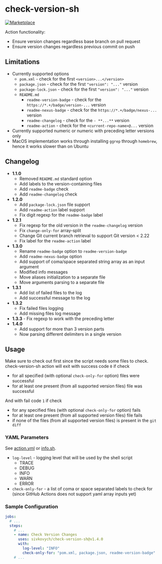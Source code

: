 # check-version-sh

[![Marketplace](https://img.shields.io/badge/version-1.4.0-blue)](https://github.com/marketplace/actions/check-version-sh)

Action functionality:

- Ensure version changes regardless base branch on pull request
- Ensure version changes regardless previous commit on push

## Limitations

- Currently supported options
    - `pom.xml` - check for the first `<version>...</version>`
    - `package.json` - check for the first `"version": "..."` version
    - `package-lock.json` - check for the first `"version": "..."` version
    - `README.md`
        - `readme-version-badge` - check for the `https://*.+/badge/version-...` version
        - `readme-nexus-badge` - check for the `https://*.+/badge/nexus-...` version
        - `readme-changelog` - check for the `- **...**` version
        - `readme-action` - check for the `<current-repo-name>@...` version
- Currently supported numeric or numeric with preceding letter versions only
- MacOS implementation works through installing `ggrep` through `homebrew`, hence it works slower than on Ubuntu

## Changelog

- **1.1.0**
    - Removed `README.md` standard option
    - Add labels to the version-containing files
    - Add `readme-badge` check
    - Add `readme-changelog` check
- **1.2.0**
    - Add `package-lock.json` file support
    - Add `readme-action` label support
    - Fix digit regexp for the `readme-badge` label
- **1.2.1**
    - Fix regexp for the old version in the `readme-changelog` version
    - Fix `change-only-for` array-split
    - Change Git current branch retrieval to support Git version < 2.22
    - Fix label for the `readme-action` label
- **1.3.0**
    - Rename `readme-badge` option to `readme-version-badge`
    - Add `readme-nexus-badge` option
    - Add support of coma/space separated string array as an input argument
    - Modified info messages
    - Move aliases initialization to a separate file
    - Move arguments parsing to a separate file
- **1.3.1**
    - Add list of failed files to the log
    - Add successful message to the log
- **1.3.2**
    - Fix failed files logging
    - Add missing files log message
- **1.3.3** - Fix regexp to work with the preceding letter
- **1.4.0**
    - Add support for more than 3 version parts
    - Now parsing different delimiters in a single version

## Usage

Make sure to check out first since the script needs some files to check.   
check-version-sh action will exit with success code `0` if check

- for all specified (with optional `check-only-for` option) files were successful
- for at least one present (from all supported version files) file was successful

And with fail code `1` if check

- for any specified files (with optional `check-only-for` option) fails
- for at least one present (from all supported version files) file fails
- if none of the files (from all supported version files) is present in the `git diff`

### YAML Parameters

See [action.yml](action.yml) or [info.sh](src/check-version/info.sh).

- `log-level` - logging level that will be used by the shell script
    - TRACE
    - DEBUG
    - INFO
    - WARN
    - ERROR
- `check-only-for` - a list of coma or space separated labels to check for    
  (since GitHub Actions does not support yaml array inputs yet)

### Sample Configuration

```yaml
jobs:
  # ...
  steps:
    # ...
    - name: Check Version Changes
      uses: sivkovych/check-version-sh@v1.4.0
      with:
        log-level: "INFO"
        check-only-for: "pom.xml, package.json, readme-version-badge"
    # ...
```
